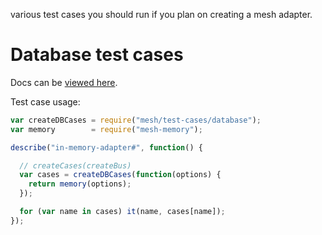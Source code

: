 various test cases you should run if you plan on creating a mesh adapter.

# Database test cases

Docs can be [viewed here](http://mesh.mojojs.com/docs/database-adapters).

Test case usage:

```javascript
var createDBCases = require("mesh/test-cases/database");
var memory        = require("mesh-memory");

describe("in-memory-adapter#", function() {

  // createCases(createBus)
  var cases = createDBCases(function(options) {
    return memory(options);
  });

  for (var name in cases) it(name, cases[name]);
});
```
